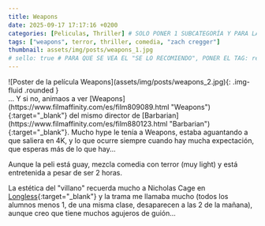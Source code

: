```yaml
---
title: Weapons
date: 2025-09-17 17:17:16 +0200
categories: [Peliculas, Thriller] # SOLO PONER 1 SUBCATEGORÍA Y PARA LAS SERIES PONER UN CARACTER INVISIBLE, COPIALO DE ENTRE LOS PARÉNTESIS (ㅤ), AL FINAL DE LA SUBCATEGORÍA, POR EJEMPLO [Series, "Thrillerㅤ"]
tags: ["weapons", terror, thriller, comedia, "zach cregger"]
thumbnail: assets/img/posts/weapons_1.jpg
# sello: true # PARA QUE SE VEA EL "SE LO RECOMIENDO", PONER EL TAG: recomendada
---
```


<div class="row mb-4">
  <div class="col-md-5" markdown="1">
![Poster de la película Weapons](assets/img/posts/weapons_2.jpg){: .img-fluid .rounded }
  </div>
  <div class="col-md-7" markdown="1">
... Y si no, animaos a ver [Weapons](https://www.filmaffinity.com/es/film809089.html "Weapons"){:target="_blank"} del mismo director de [Barbarian](https://www.filmaffinity.com/es/film880123.html "Barbarian"){:target="_blank"}. Mucho hype le tenía a Weapons, estaba aguantando a que saliera en 4K, y lo que ocurre siempre cuando hay mucha expectación, que esperas más de lo que hay...

Aunque la peli está guay, mezcla comedia con terror (muy light) y está entretenida a pesar de ser 2 horas.

La estética del "villano" recuerda mucho a Nicholas Cage en [Longless](https://www.filmaffinity.com/es/film595778.html "Longless"){:target="_blank"} y la trama me llamaba mucho (todos los alumnos menos 1, de una misma clase, desaparecen a las 2 de la mañana), aunque creo que tiene muchos agujeros de guión...
  </div>
</div>
